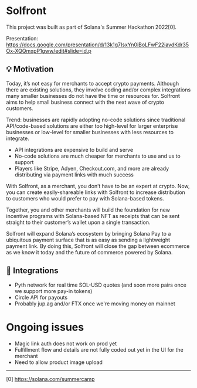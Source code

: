 # Solfront
This project was built as part of Solana's Summer Hackathon 2022[0].

Presentation: https://docs.google.com/presentation/d/13k1g7IsxYn0iBoLFwF22iavdKdr35Ox-XQQmxpP1gww/edit#slide=id.p

## 💡 Motivation

Today, it’s not easy for merchants to accept crypto payments. Although there are existing solutions, they involve coding and/or complex integrations many smaller businesses do not have the time or resources for. Solfront aims to help small business connect with the next wave of crypto customers.

Trend: businesses are rapidly adopting no-code solutions since traditional API/code-based solutions are either too high-level for larger enterprise businesses or low-level for smaller businesses with less resources to integrate.

- API integrations are expensive to build and serve
- No-code solutions are much cheaper for merchants to use and us to support
- Players like Stripe, Adyen, Checkout.com, and more are already distributing via payment links with much success

With Solfront, as a merchant, you don’t have to be an expert at crypto. Now, you can create easily-shareable links with Solfront to increase distribution to customers who would prefer to pay with Solana-based tokens.

Together, you and other merchants will build the foundation for new incentive programs with Solana-based NFT as receipts that can be sent straight to their customer’s wallet upon a single transaction.

Solfront will expand Solana’s ecosystem by bringing Solana Pay to a ubiquitous payment surface that is as easy as sending a lightweight payment link. By doing this, Solfront will close the gap between ecommerce as we know it today and the future of commerce powered by Solana.

## 🤝 Integrations
- Pyth network for real time SOL-USD quotes (and soon more pairs once we support more pay-in tokens)
- Circle API for payouts
- Probably jup.ag and/or FTX once we're moving money on mainnet

# Ongoing issues
- Magic link auth does not work on prod yet
- Fulfillment flow and details are not fully coded out yet in the UI for the merchant
- Need to allow product image upload

---
[0] https://solana.com/summercamp
